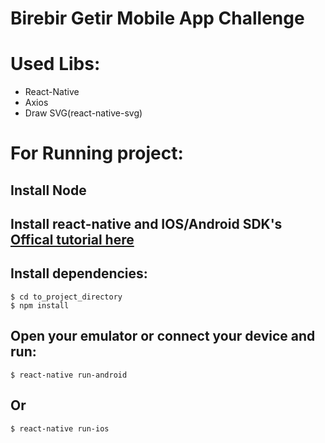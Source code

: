 # Birebir Getir Mobile App Challenge

# Used Libs:
- React-Native
- Axios
- Draw SVG(react-native-svg)

# For Running project:

## Install Node

## Install react-native and IOS/Android SDK's [Offical tutorial here](https://facebook.github.io/react-native/docs/getting-started.html)


## Install dependencies:
```
$ cd to_project_directory
$ npm install
```

## Open your emulator or connect your device and run:
```
$ react-native run-android
```
## Or
```
$ react-native run-ios
```